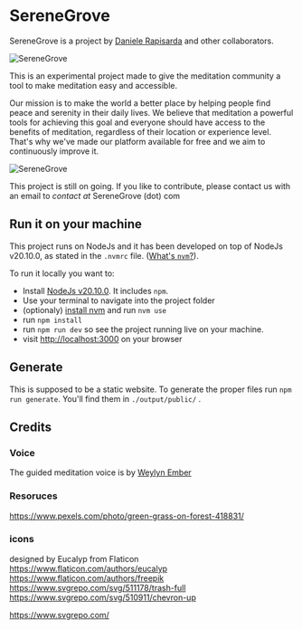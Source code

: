 # SereneGrove
SereneGrove is a project by [Daniele Rapisarda](https://www.danielerapisarda.com/) and other collaborators.

![SereneGrove](https://serenegrove.com/assets/img/preview1.png)

This is an experimental project made to give the meditation community a tool to make meditation easy and accessible.

Our mission is to make the world a better place by helping people find peace and serenity in their daily lives. We believe that meditation a powerful tools for achieving this goal and everyone should have access to the benefits of meditation, regardless of their location or experience level. That's why we've made our platform available for free and we aim to continuously improve it.

![SereneGrove](https://serenegrove.com/assets/img/preview2.png)

This project is still on going. If you like to contribute, please contact us with an email to
_contact_ _at_ SereneGrove (dot) com

## Run it on your machine
This project runs on NodeJs and it has been developed on top of NodeJs v20.10.0, as stated in the `.nvmrc` file. ([What's `nvm`?](https://github.com/nvm-sh/nvm)).

To run it locally you want to:
* Install [NodeJs v20.10.0](https://nodejs.org/en/download). It includes `npm`.
* Use your terminal to navigate into the project folder
* (optionaly) [install nvm](https://github.com/nvm-sh/nvm) and run `nvm use`
* run `npm install`
* run `npm run dev` so see the project running live on your machine.
* visit [http://localhost:3000](http://localhost:3000) on your browser

## Generate
This is supposed to be a static website. To generate the proper files run `npm run generate`. You'll find them in `./output/public/` .

## Credits
### Voice
The guided meditation voice is by [Weylyn Ember](http://www.weylynember.com/)

### Resoruces
https://www.pexels.com/photo/green-grass-on-forest-418831/

### icons 
designed by Eucalyp from Flaticon
https://www.flaticon.com/authors/eucalyp
https://www.flaticon.com/authors/freepik
https://www.svgrepo.com/svg/511178/trash-full
https://www.svgrepo.com/svg/510911/chevron-up


https://www.svgrepo.com/